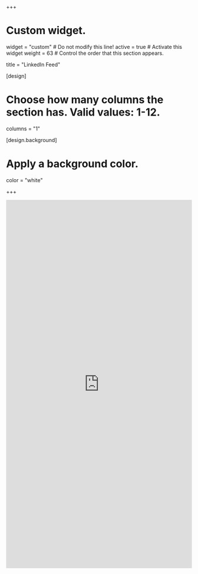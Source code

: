 +++
# Custom widget.
widget = "custom"  # Do not modify this line!
active = true  # Activate this widget
weight = 63  # Control the order that this section appears.

title = "LinkedIn Feed"

[design]
  # Choose how many columns the section has. Valid values: 1-12.
  columns = "1"

[design.background]
  # Apply a background color. 
  color = "white"

+++

<iframe src='https://rss.app/embed/v1/carousel/5WCGbujBSuMlYn6P' frameborder='0' width='100%' height='1000'></iframe>